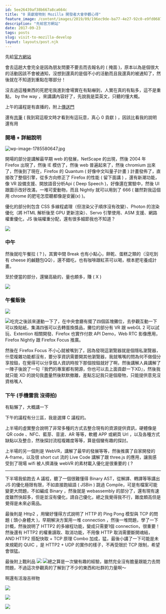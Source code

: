 ```yaml
---
id: 5ee26439af38b667a8ca664c
title: "0 貢獻廢物到 Mozilla 開發者大會參觀心得"
feature_image: /content/images/2019/09/196ec9de-ba77-4e27-92c0-e9fd068728eb.jpg
description: "先給官方網站"
date: 2017-09-23
tags: posts
slug: visit-to-mozilla-develop
layout: layouts/post.njk
---
```


先給[官方網站](https://www.mozilladevtw2017.com/)

會去這趟大會完全是因為朋友問要不要去而去報名的 ( 掩面 )，原本以為是個很大的活動因該不會被通知，沒想到還真的是個不小的活動而且我還真的被通知了，然後就在不知道到重點在哪部分！

沒去過這種東西的死肥宅我進到會場實在有點嚇到，人實在真的有點多，這不是重點， by the way ，來講講內容好了，先說我是菜英文，只聽的懂大概。

上午的議程是有直播的，附上[傳送門](https://youtu.be/YZiUCMOa7_M)

還有[共筆](https://hackmd.io/EYRgZghsBsBMAMBaApsgHAVkQFgMwGMJEBOYAdmMX32IBMNrsJpkwg==) ( 我到寫這廢文時才看到有這玩意，真心 0 貢獻 ) ，因該比看我的說明還有用

### 開場 + 詳細說明

![wp-image-1785580647.jpg](/img/content/images/2017/09/wp-image-1785580647-2944593303-1506109225808.jpg)

開場的部分是講解最早期 web 的發展，NetScape 的出現，然後 2004 年 Firefox 出現了，然後 IE 模仿了，然後 web 普遍起來了，然後 chromium 出來了，然後到了現在，Firefox 的 Quantum ( 好像中文叫量子計畫 ) 計畫發佈了，直接改了整個引擎，從多方向修正了 Firefox 的性能 ( 留下面講 ) ，還有新潮功能，像 VR 設備支援、開放語音分析Api ( Deep Speech )，好像還在實驗中，然後 UI 跟圖示改好改滿，一堆可愛動物，而且 Nightly 就可以用到了 666 ( 雖然對我這個用 chrome 的肥宅怎麼聽都像是安麗(x) )。

優化的部分則包含 CSS 多線程處理（但渲染父子順序沒有改變）、Photon 的渲染優化（將 HTML 解析後至 GPU 更新渲染）、Servo 引擎使用、ASM 支援、網路權重優化，JS 後端權重分配，還有很多細節我也不知道？

[![](/img/content/images/2017/09/wp-image-1515047450.jpg)](/img/content/images/2017/09/wp-image-1515047450.jpg)

### 中午

然後就吃午餐拉 ( ? )，其實中間 Break 也有小點心，餅乾、蛋糕之類的（沒吃到有 cheese 的鹹麵包QQ），還不錯吃，也有咖啡跟紅茶可以喝，根本肥宅養成計畫。

至於便當的部分，還蠻高級的，量也頗多，賺 ( X )

[![](/img/content/images/2017/09/wp-image-1040343933.jpg)](/img/content/images/2017/09/wp-image-1040343933.jpg)

### 午餐飯後

[![](/img/content/images/2017/09/wp-image-942230857.jpg)](/img/content/images/2017/09/wp-image-942230857.jpg)

[![](/img/content/images/2017/09/wp-image-1493153281.jpg)](/img/content/images/2017/09/wp-image-1493153281.jpg)吃完之後該來運動一下了，在中央會廳有擺了四個區塊攤位，去參觀互動一下可以換貼紙，集滿四張可以去轉蛋換獎品，攤位的部分有 VR 跟 webGL 2 可以試玩、Extention 相關開發、Firefox 也實作付款 API Demo，Web RTC 影像應用，Firefox Nightly 跟 Firefox Focus 推廣。

然後在 Firefox Focus 不小心就被嘴到了，因為發現這瀏覽器就是個隱私瀏覽器，什麼複雜功能都沒有，要分享資訊需要開其他瀏覽器，我就嘴嘴的問為何不做個分享按鈕，在覺得可以分享個人資訊時按下那個按鈕就好了啊，然後講解人員講解了一陣子後說了一句『我們的專案都有開源，你也可以去上面貢獻一下XD』，然後我就只能 XD 的說句我盡量然後默默撤離，差點忘記我只是個廢物，只能提供意見沒資格嘴人

### 下午 (手機雷我 沒得拍)

有點懶了，大概講一下

下午的議程有分三區，我是選擇 C 議程的。

上半場的虛實整合說明了非常多種的方式去整合現有的資源提供資訊，硬體像是  QR code 、NFC、藍芽、音波、AR 等等，軟體 APP 或網頁 Url ，以及各種方式缺點以及整合，然後探討流程複雜度等等，算是個蠻有趣的探討。

上半場的另一個則是 WebVR，講解了最早的發展等等，然後推廣了自家開發的 A-frame，以及很 short cut 流的 Live Code 講解了跟 three.js 的應用，讓我感受到了現場 wifi 被人擠滿後 webVR 的素材載入優化是很重要的 ( ?

* * *

下半場我偷跑去 A 議程，聽了一個很難懂得 Binary AST，從解譯、轉譯等等講出 JS 的優化極限有限，不如直接跑組語 ( JSBin ) 跳過 Compile，可是有檔案可能變更大問題，不如編成 Binary ，然後就是 webassembly 的部分了，還有現有速度雖然快超多，但是並沒有優化，請自己優化，總之我覺得我不行，難度頗高但是覺得是未來必需品。

最後則是 Http2 ，用蠻好懂得方式說明了 HTTP 的 Ping Pong 模型與 TCP 的問題 ( 頭小身體大 )，早期解決方案用一堆 connection ，然後一堆問題，學了一下計概，然後說明了 HTTP2 的多線程功能，變成只需要1個 connection，很重要！然後還有 HTTP2 的權重讀取、取消功能，不用像 HTTP 取消需要斷開魂結，AND HTTP2 搭配快取 + TCP 原理 Combo 加成，猛，最後小講了一下可能是未來規範的 QUIC ，是 HTTP2 + UDP 的實作的樣子，不再受限於 TCP 限制，希望會很猛。

最後附上戰利品
[![](/img/content/images/2017/09/wp-image-1841415936.jpg)](/img/content/images/2017/09/wp-image-1841415936.jpg) [![](/img/content/images/2017/09/wp-image-1171265608.jpg)](/img/content/images/2017/09/wp-image-1171265608.jpg)總之算是一次蠻有趣的經驗，雖然完全沒有膽量跟能力去問問題，不過這次參觀真的了解到了不少的東西和社群的力量啊～

啊還有活潑吉祥物

[![](/img/content/images/2017/09/wp-image-229633862.jpg)](/img/content/images/2017/09/wp-image-229633862.jpg)

[![](/img/content/images/2017/09/wp-image-1865150270.jpg)](/img/content/images/2017/09/wp-image-1865150270.jpg)

[![](/img/content/images/2017/09/wp-image-1785223282.jpg)](/img/content/images/2017/09/wp-image-1785223282.jpg)
